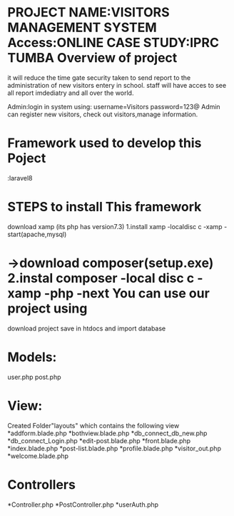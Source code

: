 PROJECT NAME:VISITORS MANAGEMENT SYSTEM
Access:ONLINE 
CASE STUDY:IPRC TUMBA
Overview of project
===================
it will reduce the time gate security taken to send report to the administration of new visitors entery in school. staff will have acces to see all report imdediatry and all over the world.

Admin:login in system using:
username=Visitors
password=123@
Admin can register new visitors, check out visitors,manage information.


Framework used to develop this Poject
=====================================
:laravel8

STEPS to install This framework
===============================
download xamp (its php has version7.3)
1.install xamp
-localdisc c
-xamp
-start(apache,mysql)

->download composer(setup.exe)
2.instal composer
-local disc c
-xamp
-php
-next
You can use our project using
=============================
download project save in htdocs and import database

Models:
=======
user.php
post.php

View:
=====
Created Folder"layouts" which contains the following view
*addform.blade.php
*bothview.blade.php
*db_connect_db_new.php
*db_connect_Login.php
*edit-post.blade.php
*front.blade.php
*index.blade.php
*post-list.blade.php
*profile.blade.php
*visitor_out.php
*welcome.blade.php



Controllers
===========
*Controller.php
*PostController.php
*userAuth.php
